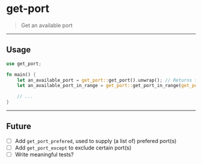 # get-port
> Get an available port

---

## Usage

```rust
use get_port;

fn main() {
    let an_available_port = get_port::get_port().unwrap(); // Returns the first available port in default range
    let an_available_port_in_range = get_port::get_port_in_range(get_port::PortRange { min: 5000, max: 6000 }).unwrap(); // Returns the first available port in speciefied range

    // ...
}
```

---

## Future
* [ ] Add `get_port_prefered`, used to supply (a list of) prefered port(s)
* [ ] Add `get_port_except` to exclude certain port(s)
* [ ] Write meaningful tests?
